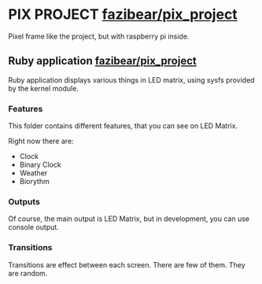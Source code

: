 # PIX PROJECT [fazibear/pix_project](https://github.com/fazibear/pix_project)

Pixel frame like the project, but with raspberry pi inside.

## Ruby application [fazibear/pix_project](https://github.com/fazibear/pix_app_ruby)

Ruby application displays various things in LED matrix, using sysfs provided by the kernel module.

### Features

This folder contains different features, that you can see on LED Matrix.

Right now there are:
 - Clock
 - Binary Clock
 - Weather
 - Biorythm

### Outputs

Of course, the main output is LED Matrix, but in development, you can use console output.

### Transitions

Transitions are effect between each screen. There are few of them. They are random.
